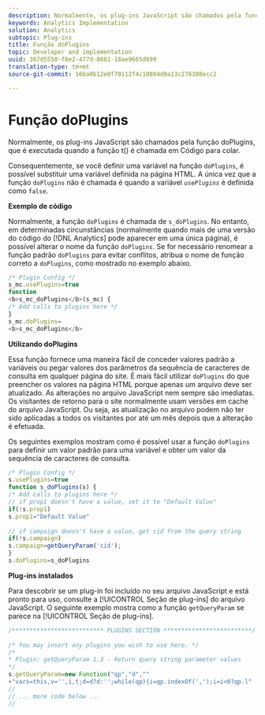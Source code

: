 ```yaml
---
description: Normalmente, os plug-ins JavaScript são chamados pela função doPlugins, que é executada quando a função t() é chamada em Código para colar.
keywords: Analytics Implementation
solution: Analytics
subtopic: Plug-ins
title: Função doPlugins
topic: Developer and implementation
uuid: 367d5550-f8e2-477d-8681-18ae9665d699
translation-type: tm+mt
source-git-commit: 16ba0b12e0f70112f4c10804d0a13c278388ecc2

---
```



# Função doPlugins

Normalmente, os plug-ins JavaScript são chamados pela função doPlugins, que é executada quando a função t() é chamada em Código para colar.

Consequentemente, se você definir uma variável na função `doPlugins`, é possível substituir uma variável definida na página HTML. A única vez que a função `doPlugins` não é chamada é quando a variável *`usePlugins`* é definida como `false`.

**Exemplo de código**

Normalmente, a função `doPlugins` é chamada de `s_doPlugins`. No entanto, em determinadas circunstâncias (normalmente quando mais de uma versão do código do [!DNL Analytics] pode aparecer em uma única página), é possível alterar o nome da função `doPlugins`. Se for necessário renomear a função padrão `doPlugins` para evitar conflitos, atribua o nome de função correto a `doPlugins`, como mostrado no exemplo abaixo.

```js
/* Plugin Config */ 
s_mc.usePlugins=true 
function  
<b>s_mc_doPlugins</b>(s_mc) { 
/* Add calls to plugins here */ 
} 
s_mc.doPlugins= 
<b>s_mc_doPlugins</b>
```

**Utilizando doPlugins**

Essa função fornece uma maneira fácil de conceder valores padrão a variáveis ou pegar valores dos parâmetros da sequência de caracteres de consulta em qualquer página do site. É mais fácil utilizar `doPlugins` do que preencher os valores na página HTML porque apenas um arquivo deve ser atualizado. As alterações no arquivo JavaScript nem sempre são imediatas. Os visitantes de retorno para o site normalmente usam versões em cache do arquivo JavaScript. Ou seja, as atualização no arquivo podem não ter sido aplicadas a todos os visitantes por até um mês depois que a alteração é efetuada.

Os seguintes exemplos mostram como é possível usar a função `doPlugins` para definir um valor padrão para uma variável e obter um valor da sequência de caracteres de consulta.

```js
/* Plugin Config */ 
s.usePlugins=true 
function s_doPlugins(s) { 
/* Add calls to plugins here */ 
// if prop1 doesn't have a value, set it to "Default Value" 
if(!s.prop1) 
s.prop1="Default Value" 
 
// if campaign doesn't have a value, get cid from the query string 
if(!s.campaign) 
s.campaign=getQueryParam('cid'); 
} 
s.doPlugins=s_doPlugins
```

**Plug-ins instalados**

Para descobrir se um plug-in foi incluído no seu arquivo JavaScript e está pronto para uso, consulte a [!UICONTROL Seção de plug-ins] do arquivo JavaScript. O seguinte exemplo mostra como a função `getQueryParam` se parece na [!UICONTROL Seção de plug-ins].

```js
/************************** PLUGINS SECTION *************************/ 
 
/* You may insert any plugins you wish to use here. */ 
/* 
* Plugin: getQueryParam 1.3 - Return query string parameter values 
*/ 
s.getQueryParam=new Function("qp","d","" 
+"vars=this,v='',i,t;d=d?d:'';while(qp){i=qp.indexOf(',');i=i<0?qp.l" 
// 
// ... more code below ...
// 
```

